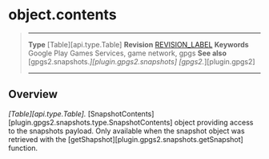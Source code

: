 # object.contents

> --------------------- ------------------------------------------------------------------------------------------
> __Type__              [Table][api.type.Table]
> __Revision__          [REVISION_LABEL](REVISION_URL)
> __Keywords__          Google Play Games Services, game network, gpgs
> __See also__          [gpgs2.snapshots.*][plugin.gpgs2.snapshots]
>                       [gpgs2.*][plugin.gpgs2]
> --------------------- ------------------------------------------------------------------------------------------

## Overview

_[Table][api.type.Table]._ [SnapshotContents][plugin.gpgs2.snapshots.type.SnapshotContents] object providing access to the snapshots payload. Only available when the snapshot object was retrieved with the [getShapshot][plugin.gpgs2.snapshots.getSnapshot] function.